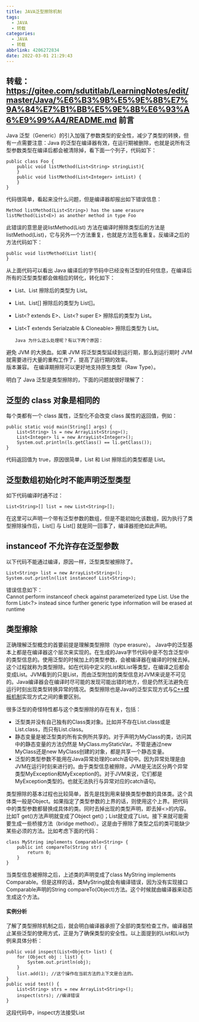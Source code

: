 ```yaml
---
title: JAVA泛型擦除机制
tags:
  - JAVA
  - 转载
categories:
  - JAVA
  - 转载
abbrlink: 4206272834
date: 2022-03-01 21:29:43
---
```

转载：https://gitee.com/sdutitlab/LearningNotes/edit/master/Java/%E6%B3%9B%E5%9E%8B%E7%9A%84%E7%B1%BB%E5%9E%8B%E6%93%A6%E9%99%A4/README.md
前言
--

Java 泛型（Generic）的引入加强了参数类型的安全性，减少了类型的转换，但有一点需要注意：Java 的泛型在编译器有效，在运行期被删除，也就是说所有泛型参数类型在编译后都会被清除掉，看下面一个列子，代码如下：

    public class Foo {
        public void listMethod(List<String> stringList){
        }
        public void listMethod(List<Integer> intList) {
        }
    }

代码很简单，看起来没什么问题，但是编译器却报出如下错误信息：

    Method listMethod(List<String>) has the same erasure listMethod(List<E>) as another method in type Foo

此错误的意思是说listMethod(List<String>) 方法在编译时擦除类型后的方法是listMethod(List<E>)，它与另外一个方法重复，也就是方法签名重复。反编译之后的方法代码如下：

    public void listMethod(List list){
    }

从上面代码可以看出 Java 编译后的字节码中已经没有泛型的任何信息，在编译后所有的泛型类型都会做相应的转化，转化如下：

*   List<String>、List<T> 擦除后的类型为 List。
*   List<String>、List<T>\[\] 擦除后的类型为 List\[\]。
*   List<? extends E>、List<? super E> 擦除后的类型为 List<E>。
*   List<T extends Serialzable & Cloneable> 擦除后类型为 List<Serializable>。

        Java 为什么这么处理呢？有以下两个原因：

避免 JVM 的大换血。如果 JVM 将泛型类型延续到运行期，那么到运行期时 JVM 就需要进行大量的重构工作了，提高了运行期的效率。  
版本兼容。 在编译期擦除可以更好地支持原生类型（Raw Type）。

明白了 Java 泛型是类型擦除的，下面的问题就很好理解了：

泛型的 class 对象是相同的
----------------

 每个类都有一个 class 属性，泛型化不会改变 class 属性的返回值，例如：

    public static void main(String[] args) {
    	List<String> ls = new ArrayList<String>();
    	List<Integer> li = new ArrayList<Integer>();
    	System.out.println(ls.getClass() == li.getClass());
    }

代码返回值为 true，原因很简单，List<String> 和 List<Integer> 擦除后的类型都是 List。

 泛型数组初始化时不能声明泛型类型
-----------------

如下代码编译时通不过：

    List<String>[] list = new List<String>[];

在这里可以声明一个带有泛型参数的数组，但是不能初始化该数组，因为执行了类型擦除操作后，List<Object>\[\] 与 List<String>\[\] 就是同一回事了，编译器拒绝如此声明。

instanceof 不允许存在泛型参数
--------------------

以下代码不能通过编译，原因一样，泛型类型被擦除了。

    List<String> list = new ArrayList<String>();
    System.out.println(list instanceof List<String>);

错误信息如下：  
Cannot perform instanceof check against parameterized type List<String>. Use the form List<?> instead since further generic type information will be erased at runtime

类型擦除
----

正确理解泛型概念的首要前提是理解类型擦除（type erasure）。 Java中的泛型基本上都是在编译器这个层次来实现的。在生成的Java字节代码中是不包含泛型中的类型信息的。使用泛型的时候加上的类型参数，会被编译器在编译的时候去掉。这个过程就称为类型擦除。如在代码中定义的List<Object>和List<String>等类型，在编译之后都会变成List。JVM看到的只是List，而由泛型附加的类型信息对JVM来说是不可见的。Java编译器会在编译时尽可能的发现可能出错的地方，但是仍然无法避免在运行时刻出现类型转换异常的情况。类型擦除也是Java的泛型实现方式与[C++模板机制](http://www.cplusplus.com/doc/tutorial/templates/)实现方式之间的重要区别。

很多泛型的奇怪特性都与这个类型擦除的存在有关，包括：

*   泛型类并没有自己独有的Class类对象。比如并不存在List<String>.class或是List<Integer>.class，而只有List.class。
*   静态变量是被泛型类的所有实例所共享的。对于声明为MyClass<T>的类，访问其中的静态变量的方法仍然是 MyClass.myStaticVar。不管是通过new MyClass<String>还是new MyClass<Integer>创建的对象，都是共享一个静态变量。
*   泛型的类型参数不能用在Java异常处理的catch语句中。因为异常处理是由JVM在运行时刻来进行的。由于类型信息被擦除，JVM是无法区分两个异常类型MyException<String>和MyException<Integer>的。对于JVM来说，它们都是 MyException类型的。也就无法执行与异常对应的catch语句。

类型擦除的基本过程也比较简单，首先是找到用来替换类型参数的具体类。这个具体类一般是Object。如果指定了类型参数的上界的话，则使用这个上界。把代码中的类型参数都替换成具体的类。同时去掉出现的类型声明，即去掉<>的内容。比如T get()方法声明就变成了Object get()；List<String>就变成了List。接下来就可能需要生成一些桥接方法（bridge method）。这是由于擦除了类型之后的类可能缺少某些必须的方法。比如考虑下面的代码：

    class MyString implements Comparable<String> {
        public int compareTo(String str) {        
            return 0;    
        }
    } 

当类型信息被擦除之后，上述类的声明变成了class MyString implements Comparable。但是这样的话，类MyString就会有编译错误，因为没有实现接口Comparable声明的String compareTo(Object)方法。这个时候就由编译器来动态生成这个方法。

#### 实例分析

了解了类型擦除机制之后，就会明白编译器承担了全部的类型检查工作。编译器禁止某些泛型的使用方式，正是为了确保类型的安全性。以上面提到的List<Object>和List<String>为例来具体分析：

    public void inspect(List<Object> list) {    
        for (Object obj : list) {        
            System.out.println(obj);    
        }    
        list.add(1); //这个操作在当前方法的上下文是合法的。 
    }
    public void test() {    
        List<String> strs = new ArrayList<String>();    
        inspect(strs); //编译错误 
    }

这段代码中，inspect方法接受List<Object>作为参数，当在test方法中试图传入List<String>的时候，会出现编译错误。假设这样的做法是允许的，那么在inspect方法就可以通过list.add(1)来向集合中添加一个数字。这样在test方法看来，其声明为List<String>的集合中却被添加了一个Integer类型的对象。这显然是违反类型安全的原则的，在某个时候肯定会抛出[ClassCastException](http://download.oracle.com/javase/1.5.0/docs/api/java/lang/ClassCastException.html)。因此，编译器禁止这样的行为。编译器会尽可能的检查可能存在的类型安全问题。对于确定是违反相关原则的地方，会给出编译错误。当编译器无法判断类型的使用是否正确的时候，会给出警告信息。

#### 通配符与上下界

在使用泛型类的时候，既可以指定一个具体的类型，如List<String>就声明了具体的类型是String；也可以用通配符?来表示未知类型，如List<?>就声明了List中包含的元素类型是未知的。 通配符所代表的其实是一组类型，但具体的类型是未知的。List<?>所声明的就是所有类型都是可以的。但是List<?>并不等同于List<Object>。List<Object>实际上确定了List中包含的是Object及其子类，在使用的时候都可以通过Object来进行引用。而List<?>则其中所包含的元素类型是不确定。其中可能包含的是String，也可能是 Integer。如果它包含了String的话，往里面添加Integer类型的元素就是错误的。正因为类型未知，就不能通过new ArrayList<?>()的方法来创建一个新的ArrayList对象。因为编译器无法知道具体的类型是什么。但是对于 List<?>中的元素确总是可以用Object来引用的，因为虽然类型未知，但肯定是Object及其子类。考虑下面的代码：

    public void wildcard(List<?> list) {
        list.add(1);//编译错误 
    } 

如上所示，试图对一个带通配符的泛型类进行操作的时候，总是会出现编译错误。其原因在于通配符所表示的类型是未知的。

因为对于List<?>中的元素只能用Object来引用，在有些情况下不是很方便。在这些情况下，可以使用上下界来限制未知类型的范围。 如List<? extends Number>说明List中可能包含的元素类型是Number及其子类。而List<? super Number>则说明List中包含的是Number及其父类。当引入了上界之后，在使用类型的时候就可以使用上界类中定义的方法。比如访问 List<? extends Number>的时候，就可以使用Number类的intValue等方法。

#### 类型系统

在Java中，大家比较熟悉的是通过继承机制而产生的类型体系结构。比如String继承自Object。根据[Liskov替换原则](http://en.wikipedia.org/wiki/Liskov_substitution_principle)，子类是可以替换父类的。当需要Object类的引用的时候，如果传入一个String对象是没有任何问题的。但是反过来的话，即用父类的引用替换子类引用的时候，就需要进行强制类型转换。编译器并不能保证运行时刻这种转换一定是合法的。这种自动的子类替换父类的类型转换机制，对于数组也是适用的。 String\[\]可以替换Object\[\]。但是泛型的引入，对于这个类型系统产生了一定的影响。正如前面提到的List<String>是不能替换掉List<Object>的。

引入泛型之后的类型系统增加了两个维度：一个是类型参数自身的继承体系结构，另外一个是泛型类或接口自身的继承体系结构。第一个指的是对于 List<String>和List<Object>这样的情况，类型参数String是继承自Object的。而第二种指的是 List接口继承自Collection接口。对于这个类型系统，有如下的一些规则：

*   相同类型参数的泛型类的关系取决于泛型类自身的继承体系结构。即List<String>是Collection<String> 的子类型，List<String>可以替换Collection<String>。这种情况也适用于带有上下界的类型声明。
*   当泛型类的类型声明中使用了通配符的时候， 其子类型可以在两个维度上分别展开。如对Collection<? extends Number>来说，其子类型可以在Collection这个维度上展开，即List<? extends Number>和Set<? extends Number>等；也可以在Number这个层次上展开，即Collection<Double>和 Collection<Integer>等。如此循环下去，ArrayList<Long>和 HashSet<Double>等也都算是Collection<? extends Number>的子类型。
*   如果泛型类中包含多个类型参数，则对于每个类型参数分别应用上面的规则。

理解了上面的规则之后，就可以很容易的修正实例分析中给出的代码了。只需要把List<Object>改成List<?>即可。List<String>是List<?>的子类型，因此传递参数时不会发生错误。

#### 开发自己的泛型类

泛型类与一般的Java类基本相同，只是在类和接口定义上多出来了用<>声明的类型参数。一个类可以有多个类型参数，如 MyClass<X, Y, Z>。 每个类型参数在声明的时候可以指定上界。所声明的类型参数在Java类中可以像一般的类型一样作为方法的参数和返回值，或是作为域和局部变量的类型。但是由于类型擦除机制，类型参数并不能用来创建对象或是作为静态变量的类型。考虑下面的泛型类中的正确和错误的用法。

    class ClassTest<X extends Number, Y, Z> {    
        private X x;    
        private static Y y; //编译错误，不能用在静态变量中    
        public X getFirst() {
            //正确用法        
            return x;    
        }    
        public void wrong() {        
            Z z = new Z(); //编译错误，不能创建对象    
        }
    }

#### 泛型传递

即泛型可以当作参数在不同的实例化的类中传递，理论上来说可以无限制层次的传递下去。最终会约束每一层的方法或者类型的泛型确定，在《[泛型传递](http://www.raychase.net/2446)》这篇文章中对具体的用法进行详尽的描述。

#### 最佳实践

在使用泛型的时候可以遵循一些基本的原则，从而避免一些常见的问题。

*   在代码中避免泛型类和原始类型的混用。比如List<String>和List不应该共同使用。这样会产生一些编译器警告和潜在的运行时异常。当需要利用JDK 5之前开发的遗留代码，而不得不这么做时，也尽可能的隔离相关的代码。
*   在使用带通配符的泛型类的时候，需要明确通配符所代表的一组类型的概念。由于具体的类型是未知的，很多操作是不允许的。
*   泛型类最好不要同数组一块使用。你只能创建new List<?>\[10\]这样的数组，无法创建new List<String>\[10\]这样的。这限制了数组的使用能力，而且会带来很多费解的问题。因此，当需要类似数组的功能时候，使用集合类即可。
*   不要忽视编译器给出的警告信息。